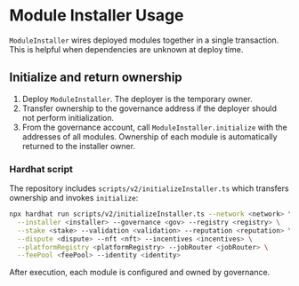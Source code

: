 # Module Installer Usage

`ModuleInstaller` wires deployed modules together in a single transaction.
This is helpful when dependencies are unknown at deploy time.

## Initialize and return ownership
1. Deploy `ModuleInstaller`. The deployer is the temporary owner.
2. Transfer ownership to the governance address if the deployer should not
   perform initialization.
3. From the governance account, call `ModuleInstaller.initialize` with the
   addresses of all modules. Ownership of each module is automatically
   returned to the installer owner.

### Hardhat script
The repository includes `scripts/v2/initializeInstaller.ts` which
transfers ownership and invokes `initialize`:

```sh
npx hardhat run scripts/v2/initializeInstaller.ts --network <network> \
  --installer <installer> --governance <gov> --registry <registry> \
  --stake <stake> --validation <validation> --reputation <reputation> \
  --dispute <dispute> --nft <nft> --incentives <incentives> \
  --platformRegistry <platformRegistry> --jobRouter <jobRouter> \
  --feePool <feePool> --identity <identity>
```

After execution, each module is configured and owned by governance.
